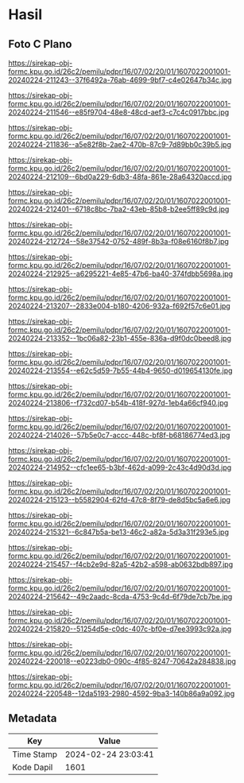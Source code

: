 # Hasil

## Foto C Plano

https://sirekap-obj-formc.kpu.go.id/26c2/pemilu/pdpr/16/07/02/20/01/1607022001001-20240224-211243--37f6492a-76ab-4699-9bf7-c4e02647b34c.jpg

https://sirekap-obj-formc.kpu.go.id/26c2/pemilu/pdpr/16/07/02/20/01/1607022001001-20240224-211546--e85f9704-48e8-48cd-aef3-c7c4c0917bbc.jpg

https://sirekap-obj-formc.kpu.go.id/26c2/pemilu/pdpr/16/07/02/20/01/1607022001001-20240224-211836--a5e82f8b-2ae2-470b-87c9-7d89bb0c39b5.jpg

https://sirekap-obj-formc.kpu.go.id/26c2/pemilu/pdpr/16/07/02/20/01/1607022001001-20240224-212109--6bd0a229-6db3-48fa-861e-28a64320accd.jpg

https://sirekap-obj-formc.kpu.go.id/26c2/pemilu/pdpr/16/07/02/20/01/1607022001001-20240224-212401--6718c8bc-7ba2-43eb-85b8-b2ee5ff89c9d.jpg

https://sirekap-obj-formc.kpu.go.id/26c2/pemilu/pdpr/16/07/02/20/01/1607022001001-20240224-212724--58e37542-0752-489f-8b3a-f08e6160f8b7.jpg

https://sirekap-obj-formc.kpu.go.id/26c2/pemilu/pdpr/16/07/02/20/01/1607022001001-20240224-212925--a6295221-4e85-47b6-ba40-374fdbb5698a.jpg

https://sirekap-obj-formc.kpu.go.id/26c2/pemilu/pdpr/16/07/02/20/01/1607022001001-20240224-213207--2833e004-b180-4206-932a-f692f57c6e01.jpg

https://sirekap-obj-formc.kpu.go.id/26c2/pemilu/pdpr/16/07/02/20/01/1607022001001-20240224-213352--1bc06a82-23b1-455e-836a-d9f0dc0beed8.jpg

https://sirekap-obj-formc.kpu.go.id/26c2/pemilu/pdpr/16/07/02/20/01/1607022001001-20240224-213554--e62c5d59-7b55-44b4-9650-d019654130fe.jpg

https://sirekap-obj-formc.kpu.go.id/26c2/pemilu/pdpr/16/07/02/20/01/1607022001001-20240224-213806--f732cd07-b54b-418f-927d-1eb4a66cf940.jpg

https://sirekap-obj-formc.kpu.go.id/26c2/pemilu/pdpr/16/07/02/20/01/1607022001001-20240224-214026--57b5e0c7-accc-448c-bf8f-b68186774ed3.jpg

https://sirekap-obj-formc.kpu.go.id/26c2/pemilu/pdpr/16/07/02/20/01/1607022001001-20240224-214952--cfc1ee65-b3bf-462d-a099-2c43c4d90d3d.jpg

https://sirekap-obj-formc.kpu.go.id/26c2/pemilu/pdpr/16/07/02/20/01/1607022001001-20240224-215123--b5582904-62fd-47c8-8f79-de8d5bc5a6e6.jpg

https://sirekap-obj-formc.kpu.go.id/26c2/pemilu/pdpr/16/07/02/20/01/1607022001001-20240224-215321--6c847b5a-be13-46c2-a82a-5d3a31f293e5.jpg

https://sirekap-obj-formc.kpu.go.id/26c2/pemilu/pdpr/16/07/02/20/01/1607022001001-20240224-215457--f4cb2e9d-82a5-42b2-a598-ab0632bdb897.jpg

https://sirekap-obj-formc.kpu.go.id/26c2/pemilu/pdpr/16/07/02/20/01/1607022001001-20240224-215642--49c2aadc-8cda-4753-9c4d-6f79de7cb7be.jpg

https://sirekap-obj-formc.kpu.go.id/26c2/pemilu/pdpr/16/07/02/20/01/1607022001001-20240224-215820--51254d5e-c0dc-407c-bf0e-d7ee3993c92a.jpg

https://sirekap-obj-formc.kpu.go.id/26c2/pemilu/pdpr/16/07/02/20/01/1607022001001-20240224-220018--e0223db0-090c-4f85-8247-70642a284838.jpg

https://sirekap-obj-formc.kpu.go.id/26c2/pemilu/pdpr/16/07/02/20/01/1607022001001-20240224-220548--12da5193-2980-4592-9ba3-140b86a9a092.jpg


## Metadata

| Key        | Value               |
| ---------- | ------------------- |
| Time Stamp | 2024-02-24 23:03:41 |
| Kode Dapil | 1601                |



